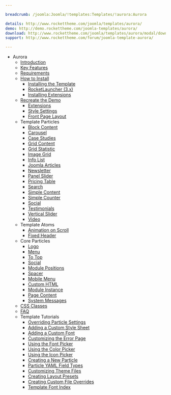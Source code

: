 ```yaml
---

breadcrumb: /joomla:Joomla/!templates:Templates/!aurora:Aurora

details: http://www.rockettheme.com/joomla/templates/aurora/
demo: http://demo.rockettheme.com/joomla-templates/aurora/
download: http://www.rockettheme.com/joomla/templates/aurora/modal/downloads
support: http://www.rockettheme.com/forum/joomla-template-aurora/

---
```


* Aurora
    - [Introduction]()
    - [Key Features](INDEX.md#key-features)
    - [Requirements](INDEX.md#requirements)
    - [How to Install](../../platform/templates.md#how-to-install)
        + [Installing the Template](http://docs.gantry.org/gantry5/basics/installation#installing-a-gantry-theme)
        + [RocketLauncher (3.x)](../../platform/rocketlauncher_3x.md)
        + [Installing Extensions](../../platform/extensions.md#how-to-install-an-extension)
    - [Recreate the Demo](demo.md)
        + [Extensions](demo.md#recommended-extensions)
        + [Style Settings](demo_settings.md)
        + [Front Page Layout](demo.md#home-page-layout-presets)
    - Template Particles
        + [Block Content](particle_block.md)
        + [Carousel](particle_carousel.md)
        + [Case Studies](particle_case.md)
        + [Grid Content](particle_gridcontent.md)
        + [Grid Statistic](particle_grid.md)
        + [Image Grid](particle_image.md)
        + [Info List](particle_info.md)
        + [Joomla Articles](particle_joomla.md)
        + [Newsletter](particle_newsletter.md)
        + [Panel Slider](particle_panel.md)
        + [Pricing Table](particle_pricing.md)
        + [Search](particle_search.md)
        + [Simple Content](particle_simple.md)
        + [Simple Counter](particle_simplecounter.md)
        + [Social](particle_social.md)
        + [Testimonials](particle_testimonials.md)
        + [Vertical Slider](particle_vertical.md)
        + [Video](particle_video.md)
    - Template Atoms
        * [Animation on Scroll](atom_aos.md)
        * [Fixed Header](atom_fixedheader.md)
    - Core Particles 
        + [Logo](http://docs.gantry.org/gantry5/particles/logo)
        + [Menu](http://docs.gantry.org/gantry5/particles/menu-control)
        + [To Top](http://docs.gantry.org/gantry5/particles/to-top)
        + [Social](http://docs.gantry.org/gantry5/particles/social)
        + [Module Positions](http://docs.gantry.org/gantry5/particles/position)
        + [Spacer](http://docs.gantry.org/gantry5/particles/spacer)
        + [Mobile Menu](http://docs.gantry.org/gantry5/particles/mobile-menu)
        + [Custom HTML](http://docs.gantry.org/gantry5/particles/custom-html)
        + [Module Instance](http://docs.gantry.org/gantry5/particles/module-instance)
        + [Page Content](http://docs.gantry.org/gantry5/particles/page-content)
        + [System Messages](http://docs.gantry.org/gantry5/particles/system-messages)
    - [CSS Classes](css.md)
    - [FAQ](faq.md)
    - Template Tutorials
        + [Overriding Particle Settings](http://docs.gantry.org/gantry5/tutorials/overriding-particle-settings)
        + [Adding a Custom Style Sheet](http://docs.gantry.org/gantry5/tutorials/adding-a-custom-style-sheet)
        + [Adding a Custom Font](http://docs.gantry.org/gantry5/tutorials/fonts)
        + [Customizing the Error Page](http://docs.gantry.org/gantry5/tutorials/customize-the-error-page)
        + [Using the Font Picker](http://docs.gantry.org/gantry5/tutorials/using-the-font-picker)
        + [Using the Color Picker](http://docs.gantry.org/gantry5/tutorials/using-the-color-picker)
        + [Using the Icon Picker](http://docs.gantry.org/gantry5/tutorials/using-the-icon-picker)
        + [Creating a New Particle](http://docs.gantry.org/gantry5/advanced/creating-a-new-particle)
        + [Particle YAML Field Types](http://docs.gantry.org/gantry5/advanced/particle-yaml-field-types)
        + [Customizing Theme Files](http://docs.gantry.org/gantry5/advanced/customizing-theme-files)
        + [Creating Layout Presets](http://docs.gantry.org/gantry5/advanced/creating-layout-presets)
        + [Creating Custom File Overrides](http://docs.gantry.org/gantry5/advanced/file-overrides)
        + [Template Font Index](../../../technical_tips/general/font_index.md)
